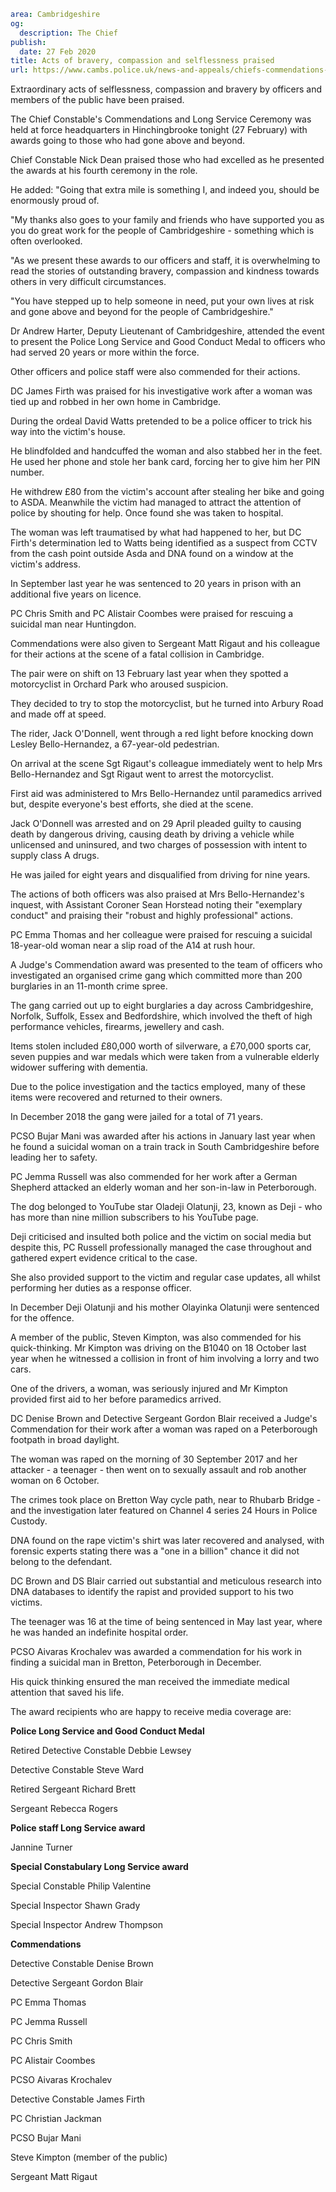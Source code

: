 ```yaml
area: Cambridgeshire
og:
  description: The Chief
publish:
  date: 27 Feb 2020
title: Acts of bravery, compassion and selflessness praised
url: https://www.cambs.police.uk/news-and-appeals/chiefs-commendations-cambs-feb-2020
```

Extraordinary acts of selflessness, compassion and bravery by officers and members of the public have been praised.

The Chief Constable's Commendations and Long Service Ceremony was held at force headquarters in Hinchingbrooke tonight (27 February) with awards going to those who had gone above and beyond.

Chief Constable Nick Dean praised those who had excelled as he presented the awards at his fourth ceremony in the role.

He added: "Going that extra mile is something I, and indeed you, should be enormously proud of.

"My thanks also goes to your family and friends who have supported you as you do great work for the people of Cambridgeshire - something which is often overlooked.

"As we present these awards to our officers and staff, it is overwhelming to read the stories of outstanding bravery, compassion and kindness towards others in very difficult circumstances.

"You have stepped up to help someone in need, put your own lives at risk and gone above and beyond for the people of Cambridgeshire."

Dr Andrew Harter, Deputy Lieutenant of Cambridgeshire, attended the event to present the Police Long Service and Good Conduct Medal to officers who had served 20 years or more within the force.

Other officers and police staff were also commended for their actions.

DC James Firth was praised for his investigative work after a woman was tied up and robbed in her own home in Cambridge.

During the ordeal David Watts pretended to be a police officer to trick his way into the victim's house.

He blindfolded and handcuffed the woman and also stabbed her in the feet. He used her phone and stole her bank card, forcing her to give him her PIN number.

He withdrew £80 from the victim's account after stealing her bike and going to ASDA. Meanwhile the victim had managed to attract the attention of police by shouting for help. Once found she was taken to hospital.

The woman was left traumatised by what had happened to her, but DC Firth's determination led to Watts being identified as a suspect from CCTV from the cash point outside Asda and DNA found on a window at the victim's address.

In September last year he was sentenced to 20 years in prison with an additional five years on licence.

PC Chris Smith and PC Alistair Coombes were praised for rescuing a suicidal man near Huntingdon.

Commendations were also given to Sergeant Matt Rigaut and his colleague for their actions at the scene of a fatal collision in Cambridge.

The pair were on shift on 13 February last year when they spotted a motorcyclist in Orchard Park who aroused suspicion.

They decided to try to stop the motorcyclist, but he turned into Arbury Road and made off at speed.

The rider, Jack O'Donnell, went through a red light before knocking down Lesley Bello-Hernandez, a 67-year-old pedestrian.

On arrival at the scene Sgt Rigaut's colleague immediately went to help Mrs Bello-Hernandez and Sgt Rigaut went to arrest the motorcyclist.

First aid was administered to Mrs Bello-Hernandez until paramedics arrived but, despite everyone's best efforts, she died at the scene.

Jack O'Donnell was arrested and on 29 April pleaded guilty to causing death by dangerous driving, causing death by driving a vehicle while unlicensed and uninsured, and two charges of possession with intent to supply class A drugs.

He was jailed for eight years and disqualified from driving for nine years.

The actions of both officers was also praised at Mrs Bello-Hernandez's inquest, with Assistant Coroner Sean Horstead noting their "exemplary conduct" and praising their "robust and highly professional" actions.

PC Emma Thomas and her colleague were praised for rescuing a suicidal 18-year-old woman near a slip road of the A14 at rush hour.

A Judge's Commendation award was presented to the team of officers who investigated an organised crime gang which committed more than 200 burglaries in an 11-month crime spree.

The gang carried out up to eight burglaries a day across Cambridgeshire, Norfolk, Suffolk, Essex and Bedfordshire, which involved the theft of high performance vehicles, firearms, jewellery and cash.

Items stolen included £80,000 worth of silverware, a £70,000 sports car, seven puppies and war medals which were taken from a vulnerable elderly widower suffering with dementia.

Due to the police investigation and the tactics employed, many of these items were recovered and returned to their owners.

In December 2018 the gang were jailed for a total of 71 years.

PCSO Bujar Mani was awarded after his actions in January last year when he found a suicidal woman on a train track in South Cambridgeshire before leading her to safety.

PC Jemma Russell was also commended for her work after a German Shepherd attacked an elderly woman and her son-in-law in Peterborough.

The dog belonged to YouTube star Oladeji Olatunji, 23, known as Deji - who has more than nine million subscribers to his YouTube page.

Deji criticised and insulted both police and the victim on social media but despite this, PC Russell professionally managed the case throughout and gathered expert evidence critical to the case.

She also provided support to the victim and regular case updates, all whilst performing her duties as a response officer.

In December Deji Olatunji and his mother Olayinka Olatunji were sentenced for the offence.

A member of the public, Steven Kimpton, was also commended for his quick-thinking. Mr Kimpton was driving on the B1040 on 18 October last year when he witnessed a collision in front of him involving a lorry and two cars.

One of the drivers, a woman, was seriously injured and Mr Kimpton provided first aid to her before paramedics arrived.

DC Denise Brown and Detective Sergeant Gordon Blair received a Judge's Commendation for their work after a woman was raped on a Peterborough footpath in broad daylight.

The woman was raped on the morning of 30 September 2017 and her attacker - a teenager - then went on to sexually assault and rob another woman on 6 October.

The crimes took place on Bretton Way cycle path, near to Rhubarb Bridge - and the investigation later featured on Channel 4 series 24 Hours in Police Custody.

DNA found on the rape victim's shirt was later recovered and analysed, with forensic experts stating there was a "one in a billion" chance it did not belong to the defendant.

DC Brown and DS Blair carried out substantial and meticulous research into DNA databases to identify the rapist and provided support to his two victims.

The teenager was 16 at the time of being sentenced in May last year, where he was handed an indefinite hospital order.

PCSO Aivaras Krochalev was awarded a commendation for his work in finding a suicidal man in Bretton, Peterborough in December.

His quick thinking ensured the man received the immediate medical attention that saved his life.

The award recipients who are happy to receive media coverage are:

**Police Long Service and Good Conduct Medal**

Retired Detective Constable Debbie Lewsey

Detective Constable Steve Ward

Retired Sergeant Richard Brett

Sergeant Rebecca Rogers

**Police staff Long Service award**

Jannine Turner

**Special Constabulary Long Service award**

Special Constable Philip Valentine

Special Inspector Shawn Grady

Special Inspector Andrew Thompson

**Commendations**

Detective Constable Denise Brown

Detective Sergeant Gordon Blair

PC Emma Thomas

PC Jemma Russell

PC Chris Smith

PC Alistair Coombes

PCSO Aivaras Krochalev

Detective Constable James Firth

PC Christian Jackman

PCSO Bujar Mani

Steve Kimpton (member of the public)

Sergeant Matt Rigaut

